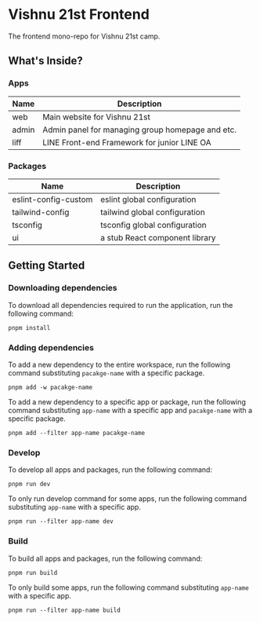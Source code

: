 # Vishnu 21st Frontend

The frontend mono-repo for Vishnu 21st camp.

## What's Inside?

### Apps

| Name  | Description                                      |
| ----- | ------------------------------------------------ |
| web   | Main website for Vishnu 21st                     |
| admin | Admin panel for managing group homepage and etc. |
| liff  | LINE Front-end Framework for junior LINE OA      |

### Packages

| Name                 | Description                    |
| -------------------- | ------------------------------ |
| eslint-config-custom | eslint global configuration    |
| tailwind-config      | tailwind global configuration  |
| tsconfig             | tsconfig global configuration  |
| ui                   | a stub React component library |

## Getting Started

### Downloading dependencies

To download all dependencies required to run the application, run the following command:

```
pnpm install
```

### Adding dependencies

To add a new dependency to the entire workspace, run the following command substituting `pacakge-name` with a specific package.

```
pnpm add -w pacakge-name
```

To add a new dependency to a specific app or package, run the following command substituting `app-name` with a specific app and `pacakge-name` with a specific package.

```
pnpm add --filter app-name pacakge-name
```

### Develop

To develop all apps and packages, run the following command:

```
pnpm run dev
```

To only run develop command for some apps, run the following command substituting `app-name` with a specific app.

```
pnpm run --filter app-name dev
```

### Build

To build all apps and packages, run the following command:

```
pnpm run build
```

To only build some apps, run the following command substituting `app-name` with a specific app.

```
pnpm run --filter app-name build
```
